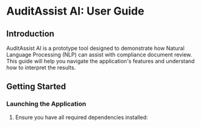 # AuditAssist AI: User Guide

## Introduction

AuditAssist AI is a prototype tool designed to demonstrate how Natural Language Processing (NLP) can assist with compliance document review. This guide will help you navigate the application's features and understand how to interpret the results.

## Getting Started

### Launching the Application

1. Ensure you have all required dependencies installed: